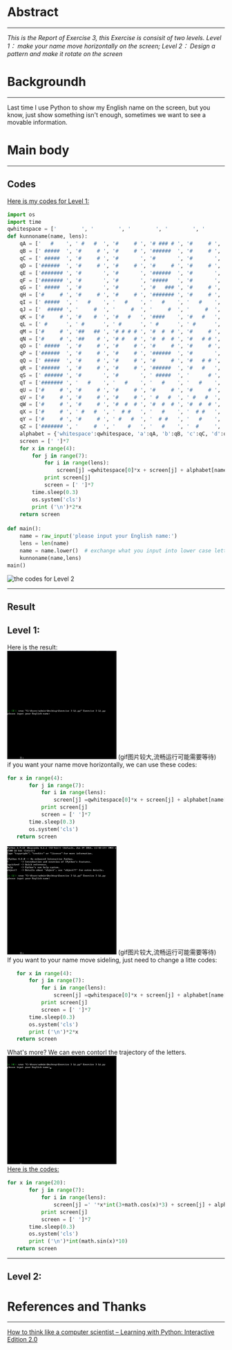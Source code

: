 # Abstract
-------
*This is the Report of Exercise 3, this Exercise is consisit of two levels. Level 1： make your name move horizontally on the screen; Level 2： Design a pattern and make it rotate on the screen* 
# Backgroundh
--------
Last time I use Python to show my English name on the screen, but you know, just show something isn't enough, sometimes we want to see a movable information.

# Main body
---------


 **Codes**
 ------
[Here is my codes for Level 1:](https://github.com/MQdtc/computationalphysics_N2014301510099/blob/master/Codes/Exercise%203%20L1.py)  

```python
import os
import time
qwhitespace = ['        ', '        ', '        ', '        ', '        ', '        ', '        ']
def kunnoname(name, lens):
    qA = ['   #    ', ' #   #  ', '#     # ', '# ### # ', '#     # ', '#     # ', '#     # ']
    qB = [' #####  ', '#     # ', '#     # ', '######  ', '#     # ', '#     # ', ' #####  ']
    qC = [' #####  ', '#     # ', '#       ', '#       ', '#       ', '#     # ', ' #####  ']
    qD = ['######  ', '#     # ', '#     # ', '#     # ', '#     # ', '#     # ', '######  ']
    qE = ['####### ', '#       ', '#       ', '######  ', '#       ', '#       ', '####### '] 
    qF = ['####### ', '#       ', '#       ', '#####   ', '#       ', '#       ', '#       ']
    qG = [' #####  ', '#       ', '#       ', '#   ### ', '#     # ', '#    ## ', ' #### # ']
    qH = ['#     # ', '#     # ', '#     # ', '####### ', '#     # ', '#     # ', '#     # ']
    qI = [' #####  ', '   #    ', '   #    ', '   #    ', '   #    ', '   #    ', ' #####  ']
    qJ = ['  ##### ', '     #  ', '     #  ', '     #  ', '     #  ', ' #   #  ', '  ###   ']
    qK = ['#     # ', '#    #  ', '#   #   ', '####    ', '#   #   ', '#    #  ', '#     # ']
    qL = [' #      ', ' #      ', ' #      ', ' #      ', ' #      ', ' #      ', ' #####  ']
    qM = ['#     # ', '##   ## ', '# # # # ', '#  #  # ', '#     # ', '#     # ', '#     # '] 
    qN = ['#     # ', '##    # ', '# #   # ', '#  #  # ', '#   # # ', '#    ## ', '#     # ']
    qO = [' #####  ', '#     # ', '#     # ', '#     # ', '#     # ', '#     # ', ' #####  '] 
    qP = ['######  ', '#     # ', '#     # ', '######  ', '#       ', '#       ', '#       ']
    qQ = [' #####  ', '#     # ', '#     # ', '#     # ', '#   # # ', '#    #  ', ' #### # '] 
    qR = ['######  ', '#     # ', '#     # ', '######  ', '#   #   ', '#    #  ', '#     # '] 
    qS = [' ###### ', '#       ', '#       ', ' #####  ', '      # ', '      # ', '######  ']
    qT = ['####### ', '   #    ', '   #    ', '   #    ', '   #    ', '   #    ', '   #    ']
    qU = ['#     # ', '#     # ', '#     # ', '#     # ', '#     # ', '#     # ', ' #####  ']
    qV = ['#     # ', '#     # ', '#     # ', ' #   #  ', ' #   #  ', '  # #   ', '   #    ']
    qW = ['#     # ', '#     # ', '#  #  # ', '#  #  # ', '#  #  # ', '# # # # ', ' #   #  ']
    qX = ['#     # ', ' #   #  ', '  # #   ', '   #    ', '  # #   ', ' #   #  ', '#     # ']
    qY = ['#     # ', '#     # ', ' #   #  ', '  # #   ', '   #    ', '   #    ', '   #    ']
    qZ = ['####### ', '     #  ', '    #   ', '   #    ', '  #     ', ' #      ', '####### ']
    alphabet = {'whitespace':qwhitespace, 'a':qA, 'b':qB, 'c':qC, 'd':qD, 'e':qE, 'f':qF, 'g':qG, 'h':qH, 'i':qI, 'j':qJ, 'k':qK, 'l':qL, 'm':qM, 'n':qN, 'o':qO, 'p':qP, 'q':qQ, 'r':qR, 's':qS, 't':qT, 'u':qU, 'v':qV, 'w':qW, 'x':qX, 'y':qY, 'z':qZ}
    screen = [' ']*7
    for x in range(4):    
        for j in range(7):
            for i in range(lens):
                screen[j] =qwhitespace[0]*x + screen[j] + alphabet[name[i]][j]   #get your name use "#"
            print screen[j]   
            screen = [' ']*7
        time.sleep(0.3)
        os.system('cls')
        print ('\n')*2*x
    return screen 
    
def main():
    name = raw_input('please input your English name:')   
    lens = len(name)
    name = name.lower()  # exchange what you input into lower case letters
    kunnoname(name,lens)
main()
 ```
 
![the codes for Level 2]()

----------
**Result**
------
Level 1:
------
Here is the result:  
![result of Exercise3 L1](https://github.com/MQdtc/computationalphysics_N2014301510099/blob/master/Pictures/Exercise%203%20L1%20move%20horizontally.gif)
(gif图片较大,流畅运行可能需要等待)  
if you want your name move horizontally, we can use these codes:  
 ```python
for x in range(4):    
        for j in range(7):
            for i in range(lens):
                screen[j] =qwhitespace[0]*x + screen[j] + alphabet[name[i]][j]   #get your name use "#"
            print screen[j]   
            screen = [' ']*7
        time.sleep(0.3)
        os.system('cls')
    return screen 
 ```
![result of Exercise3 L1](https://github.com/MQdtc/computationalphysics_N2014301510099/blob/master/Pictures/Exercise%203%20L1%20move%20sideling.gif)
(gif图片较大,流畅运行可能需要等待)  
If you want to your name move sideling, just need to change a litte codes:  
 ```python
    for x in range(4):    
        for j in range(7):
            for i in range(lens):
                screen[j] =qwhitespace[0]*x + screen[j] + alphabet[name[i]][j]   #get your name use "#"
            print screen[j]   
            screen = [' ']*7
        time.sleep(0.3)
        os.system('cls')
        print ('\n')*2*x
    return screen 
  ```
  What's more? We can even contorl the trajectory of the letters.  
  ![trajectory](https://github.com/MQdtc/computationalphysics_N2014301510099/blob/master/Pictures/Exercise%203%20L1%20move%20on%20a%20trajectory.gif)  
  [Here is the codes:](https://github.com/MQdtc/computationalphysics_N2014301510099/blob/master/Codes/Exercise%203%20L1%EF%BC%88trajectory%EF%BC%89.py)  
 ```python
 for x in range(20):    
        for j in range(7):
            for i in range(lens):
                screen[j] =' '*x*int(3+math.cos(x)*3) + screen[j] + alphabet[name[i]][j]   #get your name use "#"
            print screen[j]   
            screen = [' ']*7
        time.sleep(0.3)
        os.system('cls')
        print ('\n')*int(math.sin(x)*10)
    return screen 
 ```
  
  ---
  Level 2:  
  ----


# References and Thanks
------
[How to think like a computer scientist – Learning with Python: Interactive Edition 2.0](http://interactivepython.org/runestone/static/thinkcspy/index.html)



